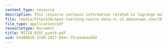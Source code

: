 ```yaml
---
content_type: resource
description: This resource contains information related to lagrange multipliers.
file: /media/https%3A/open-learning-course-data-rc.s3.amazonaws.com/18-02sc-multivariable-calculus-fall-2010/b5a808163f48282784ec75ca5ebaa582_MIT18_02SC_pset6.pdf
file_type: application/pdf
resourcetype: Document
title: MIT18_02SC_pset6.pdf
uid: b5a80816-3f48-2827-84ec-75ca5ebaa582
---
```

